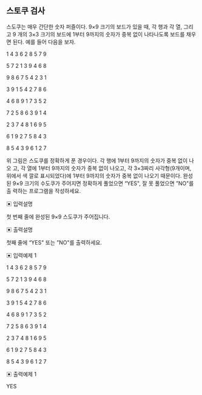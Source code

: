 ## 스토쿠 검사

스도쿠는 매우 간단한 숫자 퍼즐이다. 9×9 크기의 보드가 있을 때, 각 행과 각 열, 그리고 9
개의 3×3 크기의 보드에 1부터 9까지의 숫자가 중복 없이 나타나도록 보드를 채우면 된다.
예를 들어 다음을 보자.

1 4 3 6 2 8 5 7 9

5 7 2 1 3 9 4 6 8

9 8 6 7 5 4 2 3 1

3 9 1 5 4 2 7 8 6

4 6 8 9 1 7 3 5 2

7 2 5 8 6 3 9 1 4

2 3 7 4 8 1 6 9 5

6 1 9 2 7 5 8 4 3

8 5 4 3 9 6 1 2 7

 위 그림은 스도쿠를 정확하게 푼 경우이다. 각 행에 1부터 9까지의 숫자가 중복 없이 나오
고, 각 열에 1부터 9까지의 숫자가 중복 없이 나오고, 각 3×3짜리 사각형(9개이며, 위에서 색
깔로 표시되었다)에 1부터 9까지의 숫자가 중복 없이 나오기 때문이다.
완성된 9×9 크기의 수도쿠가 주어지면 정확하게 풀었으면 “YES", 잘 못 풀었으면 ”NO"를 출
력하는 프로그램을 작성하세요.

▣ 입력설명

첫 번째 줄에 완성된 9×9 스도쿠가 주어집니다.

▣ 출력설명

첫째 줄에 “YES" 또는 ”NO"를 출력하세요.

▣ 입력예제 1

1 4 3 6 2 8 5 7 9

5 7 2 1 3 9 4 6 8

9 8 6 7 5 4 2 3 1

3 9 1 5 4 2 7 8 6

4 6 8 9 1 7 3 5 2

7 2 5 8 6 3 9 1 4

2 3 7 4 8 1 6 9 5

6 1 9 2 7 5 8 4 3

8 5 4 3 9 6 1 2 7

▣ 출력예제 1

YES
